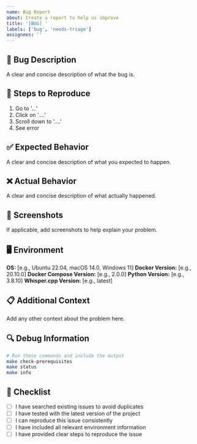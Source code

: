 ```yaml
---
name: Bug Report
about: Create a report to help us improve
title: '[BUG] '
labels: ['bug', 'needs-triage']
assignees: ''
---
```


## 🐛 Bug Description

A clear and concise description of what the bug is.

## 🔄 Steps to Reproduce

1. Go to '...'
2. Click on '....'
3. Scroll down to '....'
4. See error

## ✅ Expected Behavior

A clear and concise description of what you expected to happen.

## ❌ Actual Behavior

A clear and concise description of what actually happened.

## 📸 Screenshots

If applicable, add screenshots to help explain your problem.

## 🖥️ Environment

**OS:** [e.g., Ubuntu 22.04, macOS 14.0, Windows 11]
**Docker Version:** [e.g., 20.10.0]
**Docker Compose Version:** [e.g., 2.0.0]
**Python Version:** [e.g., 3.8.10]
**Whisper.cpp Version:** [e.g., latest]

## 📋 Additional Context

Add any other context about the problem here.

## 🔍 Debug Information

```bash
# Run these commands and include the output
make check-prerequisites
make status
make info
```

## 📝 Checklist

- [ ] I have searched existing issues to avoid duplicates
- [ ] I have tested with the latest version of the project
- [ ] I can reproduce this issue consistently
- [ ] I have included all relevant environment information
- [ ] I have provided clear steps to reproduce the issue 